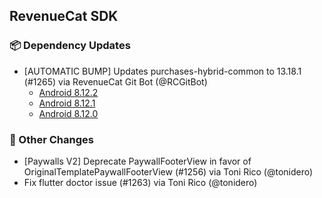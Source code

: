 ## RevenueCat SDK
### 📦 Dependency Updates
* [AUTOMATIC BUMP] Updates purchases-hybrid-common to 13.18.1 (#1265) via RevenueCat Git Bot (@RCGitBot)
  * [Android 8.12.2](https://github.com/RevenueCat/purchases-android/releases/tag/8.12.2)
  * [Android 8.12.1](https://github.com/RevenueCat/purchases-android/releases/tag/8.12.1)
  * [Android 8.12.0](https://github.com/RevenueCat/purchases-android/releases/tag/8.12.0)

### 🔄 Other Changes
* [Paywalls V2] Deprecate PaywallFooterView in favor of OriginalTemplatePaywallFooterView (#1256) via Toni Rico (@tonidero)
* Fix flutter doctor issue (#1263) via Toni Rico (@tonidero)
